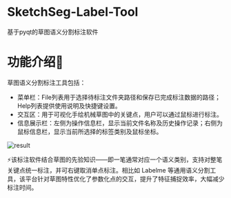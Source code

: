 # SketchSeg-Label-Tool
基于pyqt的草图语义分割标注软件

# 功能介绍🥕
草图语义分割标注工具包括：
- 菜单栏：File列表用于选择待标注文件夹路径和保存已完成标注数据的路径；Help列表提供使用说明及快捷键设置。
- 交互区：用于可视化手绘机械草图中的关键点，用户可以通过鼠标进行标注。
- 信息展示栏：左侧为操作信息栏，显示当前文件名称及历史操作记录；右侧为鼠标信息栏，显示当前所选择的标签类别及鼠标坐标。

![result](https://github.com/brovel20/CADSketch-Seg/blob/main/pics/result.jpg?raw=true)

⚡该标注软件结合草图的先验知识——即一笔通常对应一个语义类别，支持对整笔关键点统一标注，并可右键取消单点标注。相比如 Labelme 等通用语义分割工具，该平台针对草图特性优化了参数化点的交互，提升了特征捕捉效率，大幅减少标注时间。


